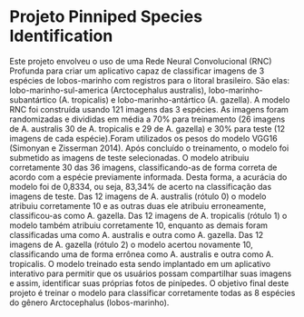 # Projeto Pinniped Species Identification

Este projeto envolveu o uso de uma Rede Neural Convolucional (RNC) Profunda para criar um aplicativo capaz de classificar imagens de 3 espécies de lobos-marinho com registros para o litoral brasileiro. São elas: lobo-marinho-sul-america (Arctocephalus australis), lobo-marinho-subantártico (A. tropicalis) e lobo-marinho-antártico (A. gazella).
A modelo RNC foi construída usando 121 imagens das 3 espécies. As imagens foram randomizadas e divididas em média a 70% para treinamento (26 imagens de A. australis 30 de A. tropicalis e 29 de A. gazella) e 30% para teste (12 imagens de cada espécie).Foram utilizados os pesos do modelo VGG16 (Simonyan e Zisserman 2014).
Após concluído o treinamento, o modelo foi submetido as imagens de teste selecionadas. O modelo atribuiu corretamente 30 das 36 imagens, classificando-as de forma correta de acordo com a espécie previamente informada. Desta forma, a acurácia do modelo foi de 0,8334, ou seja, 83,34% de acerto na classificação das imagens de teste. 
Das 12 imagens de A. australis (rótulo 0) o modelo atribuiu corretamente 10 e as outras duas ele atribuiu erroneamente, classificou-as como A. gazella.
Das 12 imagens de A. tropicalis (rótulo 1) o modelo também atribuiu corretamente 10,  enquanto as demais foram classificadas uma como A. australis e outra como A. gazella. 
Das 12 imagens de A. gazella (rótulo 2) o modelo acertou novamente 10, classificando uma de forma errônea como A. australis e outra como A. tropicalis. 
O modelo treinado esta sendo implantado em um aplicativo interativo para permitir que os usuários possam compartilhar suas imagens e assim, identificar suas próprias fotos de pinípedes.
O objetivo final deste projeto é treinar o modelo para classificar corretamente todas as 8 espécies do gênero Arctocephalus (lobos-marinho).
